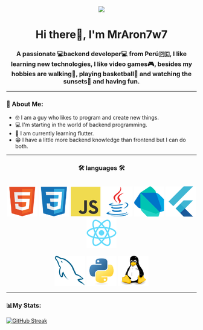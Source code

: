 <div id="header" align="center"}>
  <img src="https://github.com/MrAron7w7/banner/blob/main/sinraya.png" width="600"/>
  <h1 align="center">Hi there👋, I'm MrAron7w7</h1>
  <h3 align="center">A passionate 💻backend developer💻 from Perú🇵🇪, I like learning new technologies, I like video games🎮, besides my hobbies are walking🚶, playing basketball🏀 and watching the sunsets🌄 and having fun.</h3>

</div>
<hr>

### 🤵 About Me:
- 🤓 I am a guy who likes to program and create new things.
- 💻 I'm starting in the world of backend programming.
- 📝 I am currently learning flutter.
- 😁 I have a little more backend knowledge than frontend but I can do both.
<hr>

<div align="center">
  <h3><b>🛠️ languages 🛠️</b></h3><br>
  <div>
    <img src="https://github.com/devicons/devicon/blob/master/icons/html5/html5-original.svg" title="HTML5" alt="HTML" width="80" height="80"/&nbsp>
    <img src="https://github.com/devicons/devicon/blob/master/icons/css3/css3-original.svg" title="CSS3" alt="CSS" width="80" height="80"/&nbsp>
    <img src="https://github.com/devicons/devicon/blob/master/icons/javascript/javascript-original.svg" title="JavaScript" alt="JavaScrip" width="80" height="80"/&nbsp>
    <img src="https://github.com/devicons/devicon/blob/master/icons/java/java-original.svg" title="JAVA" alt="JAVA" width="80" height="80"/&nbsp>
    <img src="https://github.com/devicons/devicon/blob/master/icons/dart/dart-original.svg" title="DART" alt="DART" width="80" height="80"/&nbsp>
    <img src="https://github.com/devicons/devicon/blob/master/icons/flutter/flutter-original.svg" title="FLUTTER" alt="Flutter" width="80" height="80"/&nbsp>
    <img src="https://github.com/devicons/devicon/blob/master/icons/react/react-original.svg" title="REACT" alt="REACT" width="80" height="80"/&nbsp>
  </div>
  <br>
  <div>
       <img src="https://github.com/devicons/devicon/blob/master/icons/mysql/mysql-plain.svg" title="MYSQL" alt="MYSQL" width="80" height="80"/&nbsp>
   <!-- <img src="https://github.com/devicons/devicon/blob/master/icons/nodejs/nodejs-plain.svg" title="NODEJS" alt="NODEJS" width="80" height="80"/&nbsp> -->
    <img src="https://github.com/devicons/devicon/blob/master/icons/python/python-original.svg" title="PYTHON3" alt="PYTHON3" width="80" height="80"/&nbsp>
    <img src="https://github.com/devicons/devicon/blob/master/icons/linux/linux-original.svg" title="LINUX" alt="LINUX" width="80" height="80"/&nbsp>
   <!-- <img src="https://github.com/devicons/devicon/blob/master/icons/typescript/typescript-original.svg" title="TS" alt="TS" width="80" height="80"/&nbsp> -->
  </div>
</div>

<hr>

### 📊My Stats:

[![GitHub Streak](http://github-readme-streak-stats.herokuapp.com?user=MrAron7w7&theme=gruvbox-duo&hide_border=true&locale=es&date_format=j%20M%5B%20Y%5D&mode=weekly&card_width=750)](https://git.io/streak-stats)



